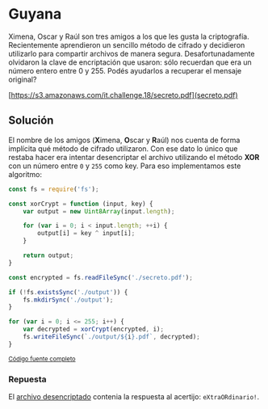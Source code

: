 # Guyana

Ximena, Oscar y Raúl son tres amigos a los que les gusta la criptografía.
Recientemente aprendieron un sencillo método de cifrado y decidieron utilizarlo para compartir archivos de manera segura. Desafortunadamente olvidaron la clave de encriptación que usaron: sólo recuerdan que era un número entero entre 0 y 255.
Podés ayudarlos a recuperar el mensaje original?

[https://s3.amazonaws.com/it.challenge.18/secreto.pdf](secreto.pdf)

## Solución

El nombre de los amigos (**X**imena, **O**scar y **R**aúl) nos cuenta de forma implícita qué método de cifrado utilizaron. Con ese dato lo único que restaba hacer era intentar desencriptar el archivo utilizando el método **XOR** con un número entre `0` y `255` como key. Para eso implementamos este algoritmo:

```js
const fs = require('fs');

const xorCrypt = function (input, key) {
    var output = new Uint8Array(input.length);

    for (var i = 0; i < input.length; ++i) {
        output[i] = key ^ input[i];
    }

    return output;
}

const encrypted = fs.readFileSync('./secreto.pdf');

if (!fs.existsSync('./output')) {
    fs.mkdirSync('./output');
}

for (var i = 0; i <= 255; i++) {
    var decrypted = xorCrypt(encrypted, i);
    fs.writeFileSync(`./output/${i}.pdf`, decrypted);
}
```

<small>[Código fuente completo](main.cpp)</small>

### Repuesta

El [archivo desencriptado](137.pdf) contenia la respuesta al acertijo: `eXtraORdinario!`.